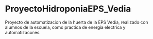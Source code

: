 # ProyectoHidroponiaEPS_Vedia
Proyecto de automatizacion de la huerta de la EPS Vedia, realizado con alumnos de la escuela, como practica de energia electrica y automatizacones
